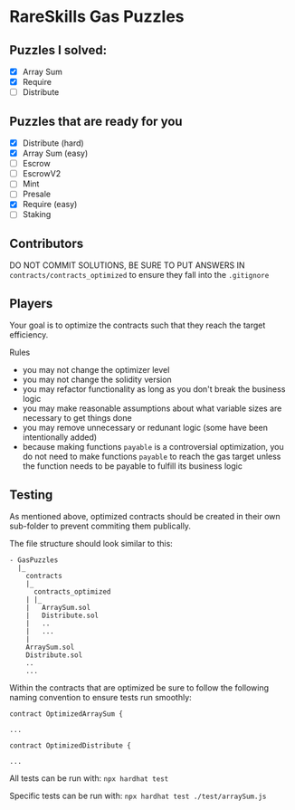# RareSkills Gas Puzzles 

## Puzzles I solved:

- [x] Array Sum
- [x] Require
- [ ] Distribute

## Puzzles that are ready for you
- [x] Distribute (hard)
- [x] Array Sum (easy)
- [ ] Escrow
- [ ] EscrowV2
- [ ] Mint
- [ ] Presale
- [x] Require (easy)
- [ ] Staking

## Contributors
DO NOT COMMIT SOLUTIONS, BE SURE TO PUT ANSWERS IN `contracts/contracts_optimized` to ensure they fall into the `.gitignore`

## Players
Your goal is to optimize the contracts such that they reach the target efficiency.

Rules
- you may not change the optimizer level
- you may not change the solidity version
- you may refactor functionality as long as you don't break the business logic
- you may make reasonable assumptions about what variable sizes are necessary to get things done
- you may remove unnecessary or redunant logic (some have been intentionally added)
- because making functions `payable` is a controversial optimization, you do not need to make functions `payable` to reach the gas target unless the function needs to be payable to fulfill its business logic


## Testing

As mentioned above, optimized contracts should be created in their own sub-folder
to prevent commiting them publically. 

The file structure should look similar to this:

```
- GasPuzzles
  |_
    contracts
    |_
      contracts_optimized
    | |_
    |   ArraySum.sol
    |   Distribute.sol
    |   ..
    |   ...
    |
    ArraySum.sol
    Distribute.sol
    ..
    ...
```

Within the contracts that are optimized be sure to follow the following naming 
convention to ensure tests run smoothly:

```
contract OptimizedArraySum {

...

contract OptimizedDistribute {

...
```

All tests can be run with: `npx hardhat test`

Specific tests can be run with: `npx hardhat test ./test/arraySum.js`

